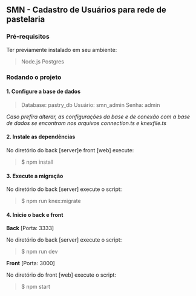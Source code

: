 ## SMN - Cadastro de Usuários para rede de pastelaria

### Pré-requisitos

Ter previamente instalado em seu ambiente:

> Node.js
> Postgres

### Rodando o projeto

#### 1. Configure a base de dados

> Database: pastry_db
> Usuário: smn_admin
> Senha: admin

*Caso prefira alterar, as configurações da base e de conexão com a base de dados se encontram nos arquivos connection.ts e knexfile.ts*



#### 2. Instale as dependências

No diretório do back [server]e front [web] execute:

> $ npm install



#### 3. Execute a migração

No diretório do back [server] execute o script:

> $ npm run knex:migrate



#### 4. Inicie o back e front

**Back** [Porta: 3333]

No diretório do back [server] execute o script:

> $ npm run dev



**Front** [Porta: 3000]

No diretório do front [web] execute o script:

> $ npm start
